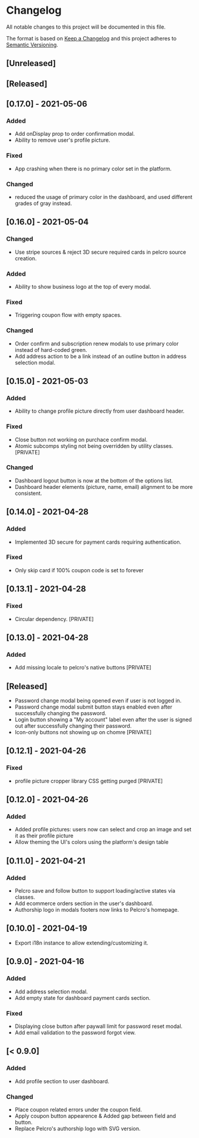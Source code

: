# Changelog

All notable changes to this project will be documented in this file.

The format is based on [Keep a Changelog][keep a changelog] and this project adheres to [Semantic Versioning][semantic versioning].

## [Unreleased]


## [Released]

## [0.17.0] - 2021-05-06

### Added

- Add onDisplay prop to order confirmation modal.
- Ability to remove user's profile picture.

### Fixed

- App crashing when there is no primary color set in the platform.

### Changed

- reduced the usage of primary color in the dashboard, and used different grades of gray instead.

## [0.16.0] - 2021-05-04

### Changed

- Use stripe sources & reject 3D secure required cards in pelcro source creation.

### Added

- Ability to show business logo at the top of every modal.

### Fixed

- Triggering coupon flow with empty spaces.

### Changed

- Order confirm and subscription renew modals to use primary color instead of hard-coded green.
- Add address action to be a link instead of an outline button in address selection modal.

## [0.15.0] - 2021-05-03

### Added

- Ability to change profile picture directly from user dashboard header.

### Fixed

- Close button not working on purchace confirm modal.
- Atomic subcomps styling not being overridden by utility classes. [PRIVATE]

### Changed

- Dashboard logout button is now at the bottom of the options list.
- Dashboard header elements (picture, name, email) alignment to be more consistent.

## [0.14.0] - 2021-04-28

### Added

- Implemented 3D secure for payment cards requiring authentication.

### Fixed

- Only skip card if 100% coupon code is set to forever

## [0.13.1] - 2021-04-28

### Fixed

- Circular dependency. [PRIVATE]

## [0.13.0] - 2021-04-28

### Added

- Add missing locale to pelcro's native buttons [PRIVATE]

## [Released]

- Password change modal being opened even if user is not logged in.
- Password change modal submit button stays enabled even after successfully changing the password.
- Login button showing a "My account" label even after the user is signed out after successfully changing their password.
- Icon-only buttons not showing up on chomre [PRIVATE]

## [0.12.1] - 2021-04-26

### Fixed

- profile picture cropper library CSS getting purged [PRIVATE]

## [0.12.0] - 2021-04-26

### Added

- Added profile pictures: users now can select and crop an image and set it as their profile picture
- Allow theming the UI's colors using the platform's design table

## [0.11.0] - 2021-04-21

### Added

- Pelcro save and follow button to support loading/active states via classes.
- Add ecommerce orders section in the user's dashboard.
- Authorship logo in modals footers now links to Pelcro's homepage.

## [0.10.0] - 2021-04-19

- Export i18n instance to allow extending/customizing it.

## [0.9.0] - 2021-04-16

### Added

- Add address selection modal.
- Add empty state for dashboard payment cards section.

### Fixed

- Displaying close button after paywall limit for password reset modal.
- Add email validation to the password forgot view.

## [< 0.9.0]

### Added

- Add profile section to user dashboard.

### Changed

- Place coupon related errors under the coupon field.
- Apply coupon button appearence & Added gap between field and button.
- Replace Pelcro's authorship logo with SVG version.

<!-- Links -->

[keep a changelog]: https://keepachangelog.com/
[semantic versioning]: https://semver.org/
